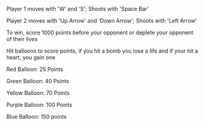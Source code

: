 Player 1 moves with 'W' and 'S'; Shoots with 'Space Bar'

Player 2 moves with 'Up Arrow' and 'Down Arrow'; Shoots with 'Left Arrow'

To win, score 1000 points before your opponent or deplete your opponent of their lives

Hit balloons to score points, if you hit a bomb you lose a life and if your hit a heart, you gain one

Red Balloon: 25 Points

Green Balloon: 40 Points

Yellow Balloon: 70 Points

Purple Balloon: 100 Points

Blue Balloon: 150 points